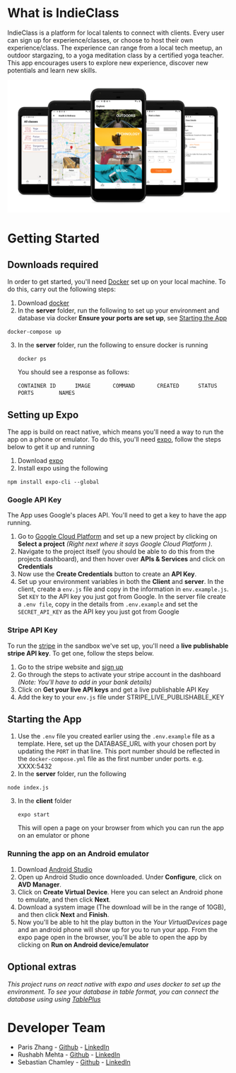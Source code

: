 # What is IndieClass

IndieClass is a platform for local talents to connect with clients. Every user can sign up for experience/classes, or choose to host their own experience/class. The experience can range from a local tech meetup, an outdoor stargazing, to a yoga meditation class by a certified yoga teacher. This app encourages users to explore new experience, discover new potentials and learn new skills.

![Screenshots](/__screenshots/image.png)

# Getting Started

## Downloads required

In order to get started, you'll need [Docker](https://www.docker.com/) set up on your local machine. To do this, carry out the following steps:

1. Download [docker](https://www.docker.com/get-started)
2. In the **server** folder, run the following to set up your environment and database via docker **Ensure your ports are set up**, see [Starting the App](#starting-the-app)
<pre><code>docker-compose up</code></pre>
3. In the **server** folder, run the following to ensure docker is running
   <pre><code>docker ps</code></pre>
   You should see a response as follows:
   <pre><code>CONTAINER ID      IMAGE       COMMAND       CREATED      STATUS       PORTS        NAMES</code></pre>

## Setting up Expo

The app is build on react native, which means you'll need a way to run the app on a phone or emulator. To do this, you'll need [expo](https://expo.io/), follow the steps below to get it up and running

1. Download [expo](https://expo.io/learn)
2. Install expo using the following
<pre><code>npm install expo-cli --global</code></pre>

### Google API Key

The App uses Google's places API. You'll need to get a key to have the app running.

1. Go to [Google Cloud Platform](https://console.cloud.google.com/home) and set up a new project by clicking on **Select a project** _(Right next where it says Google Cloud Platform )_.
2. Navigate to the project itself (you should be able to do this from the projects dashboard), and then hover over **APIs & Services** and click on **Credentials**
3. Now use the **Create Credentials** button to create an **API Key**.
4. Set up your environment variables in both the **Client** and **server**. In the client, create a `env.js` file and copy in the information in `env.example.js`. Set `KEY` to the API key you just got from Google. In the server file create a `.env file`, copy in the details from `.env.example` and set the `SECRET_API_KEY` as the API key you just got from Google

### Stripe API Key

To run the [stripe](https://stripe.com/en-gb-us) in the sandbox we've set up, you'll need a **live publishable stripe API key**. To get one, follow the steps below.

1. Go to the stripe website and [sign up](https://stripe.com/en-gb-us)
2. Go through the steps to activate your stripe account in the dashboard _(Note: You'll have to add in your bank details)_
3. Click on **Get your live API keys** and get a live publishable API Key
4. Add the key to your `env.js` file under STRIPE_LIVE_PUBLISHABLE_KEY

## Starting the App

1. Use the `.env` file you created earlier using the `.env.example` file as a template. Here, set up the DATABASE_URL with your chosen port by updating the `PORT` in that line. This port number should be reflected in the `docker-compose.yml` file as the first number under ports. e.g. XXXX:5432
2. In the **server** folder, run the following
<pre><code>node index.js</code></pre>
3. In the **client** folder
   <pre><code>expo start</code></pre>
   This will open a page on your browser from which you can run the app on an emulator or phone

### Running the app on an Android emulator

1. Download [Android Studio](https://developer.android.com/studio)
2. Open up Android Studio once downloaded. Under **Configure**, click on **AVD Manager**.
3. Click on **Create Virtual Device**. Here you can select an Android phone to emulate, and then click **Next**.
4. Download a system image (The download will be in the range of 10GB), and then click **Next** and **Finish**.
5. Now you'll be able to hit the play button in the _Your VirtualDevices_ page and an android phone will show up for you to run your app.
   From the expo page open in the browser, you'll be able to open the app by clicking on **Run on Android device/emulator**

## Optional extras

_This project runs on react native with expo and uses docker to set up the environment. To see your database in table format, you can connect the database using using [TablePlus](https://tableplus.com/)_

# Developer Team

- Paris Zhang - [Github](https://github.com/ParisQZhang) - [LinkedIn](https://www.linkedin.com/in/paris-qing-zhang/)
- Rushabh Mehta - [Github](https://github.com/RushabhM2) - [LinkedIn](www.linkedin.com/in/RushabhM2)
- Sebastian Chamley - [Github](https://github.com/chamley) - [LinkedIn](https://www.linkedin.com/in/sebastian-chamley-1277a11a1/)
